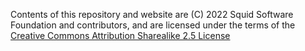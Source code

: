 Contents of this repository and website are
(C) 2022 Squid Software Foundation and contributors,
and are licensed under the terms of the
[Creative Commons Attribution Sharealike 2.5 License](http://creativecommons.org/licenses/by-sa/2.5/)
